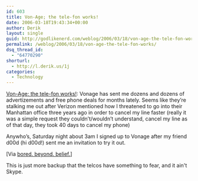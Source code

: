 ```yaml
---
id: 603
title: Von-Age; the tele-fon works!
date: 2006-03-18T19:43:34+00:00
author: Derik
layout: single
guid: http://godlikenerd.com/weblog/2006/03/18/von-age-the-tele-fon-works/
permalink: /weblog/2006/03/18/von-age-the-tele-fon-works/
dsq_thread_id:
  - "64770290"
shorturl:
  - http://l.derik.us/1j
categories:
  - Technology
---
```

[Von-Age; the tele-fon works!](http://www.cards2phone.net/): Vonage has sent me dozens and dozens of advertizements and free phone deals for months lately. Seems like they&rsquo;re stalking me out after Verizon mentioned how I threatened to go into their Manhattan office three years ago in order to cancel my line faster (really it was a simple request they couldn&rsquo;t/wouldn&rsquo;t understand, cancel my line as of that day, they took 40 days to cancel my phone)

Anywho&rsquo;s, Saturday night about 3am I signed up to Vonage after my friend d00d (hi d00d!) sent me an invitation to try it out.

[Via [bored. beyond. belief.](http://www.cards2phone.net/)]

This is just more backup that the telcos have something to fear, and it ain't Skype.